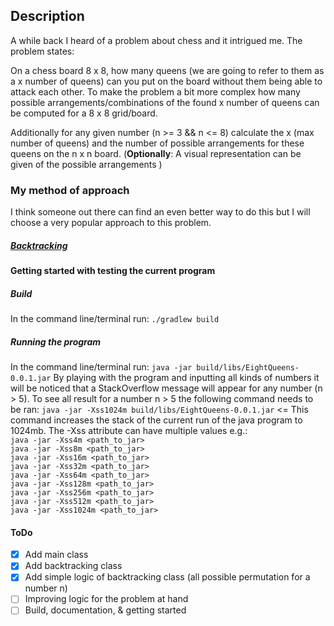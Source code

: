 ## Description

A while back I heard of a problem about chess and it intrigued me. The problem states:

On a chess board 8 x 8, how many queens (we are going to refer to them as a x number of queens) can you put on the board without them being able to attack each other.
To make the problem a bit more complex how many possible arrangements/combinations of the found x number of queens can be computed for a 8 x 8 grid/board.

Additionally for any given number (n >= 3 && n <= 8) calculate the x (max number of queens) and the number of possible arrangements for these queens on the n x n board.
(**Optionally**: A visual representation can be given of the possible arrangements )  

### My method of approach
I think someone out there can find an even better way to do this but I will choose a very popular approach to this problem.
##### __[Backtracking](https://en.wikipedia.org/wiki/Backtracking)__ #####

#### Getting started with testing the current program
##### Build 
In the command line/terminal run: `./gradlew build`
##### Running the program
In the command line/terminal run: `java -jar build/libs/EightQueens-0.0.1.jar`
By playing with the program and inputting all kinds of numbers it will be noticed that a StackOverflow message will appear for any number (n > 5).
To see all result for a number n > 5 the following command needs to be ran:
`java -jar -Xss1024m build/libs/EightQueens-0.0.1.jar` <= This command increases the stack of the current run of the java program to 1024mb.
The -Xss attribute can have multiple values e.g.:<br/>
`java -jar -Xss4m <path_to_jar>` <br/>
`java -jar -Xss8m <path_to_jar>`<br/>
`java -jar -Xss16m <path_to_jar>`<br/>
`java -jar -Xss32m <path_to_jar>`<br/>
`java -jar -Xss64m <path_to_jar>`<br/>
`java -jar -Xss128m <path_to_jar>`<br/>
`java -jar -Xss256m <path_to_jar>`<br/>
`java -jar -Xss512m <path_to_jar>`<br/>
`java -jar -Xss1024m <path_to_jar>`<br/>

#### ToDo 
* [x] Add main class
* [x] Add backtracking class
* [x] Add simple logic of backtracking class (all possible permutation for a number n)
* [ ] Improving logic for the problem at hand 
* [ ] Build, documentation, & getting started
